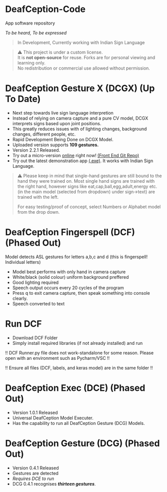 # DeafCeption-Code
App software repository

*To be heard, To be expressed*

>In Development, Currently working with Indian Sign Language

> ⚠️ This project is under a custom license.  
> It is **not open-source** for reuse. Forks are for personal viewing and learning only.  
> No redistribution or commercial use allowed without permission.

# DeafCeption Gesture X (DCGX) (Up To Date)
- Next step towards live sign language interpretion
- Instead of relying on camera capture and a pure CV model, DCGX interprets signs based upon joint positions.
- This greatly reduces issues with of lighting changes, background changes, different people, etc.
- Rapid Development Being Done on DCGX Model.
- Uploaded version supports **109 gestures.**
- Version 2.2.1 Released.
- Try out a micro-version [online](https://shubhayu-banerjee.github.io/DeafCeption-Demo/) right now! [(Front End Git Repo)](https://github.com/Shubhayu-Banerjee/DeafCeption-Demo)
- Try out the latest demonstration app [(.exe)](https://drive.google.com/file/d/1_yepU6pERZnCmw1GLvZSQscsO7U6gYls/view?usp=sharing). It works with Indian Sign Language.
> ⚠️ Please keep in mind that single-hand gestures are still bound to the hand they were trained on. Most single hand signs are trained with the right hand, however signs like eat,cap,ball,egg,adult,energy etc. (in the main model (selected from dropdown) under sign->text) are trained with the left.
>
> For easy testing/proof of concept, select Numbers or Alphabet model from the drop down.

# DeafCeption Fingerspell (DCF) (Phased Out)

Model detects ASL gestures for letters a,b,c and d (this is fingerspell! Individual letters)
- Model best performs with only hand in camera capture
- White/black (solid colour) uniform background preffered
- Good lighting required
- Speech output occurs every 20 cycles of the program
- Press q to exit camera capture, then speak something into console clearly.
- Speech converted to text

# Run DCF

- Download DCF Folder
- Simply install required libraries (if not already installed) and run

!! DCF Runner.py file does not work-standalone for some reason. Please open with an environment such as Pycharm/VSC !!

!! Ensure all files (DCF, labels, and keras model) are in the same folder !!

# DeafCeption Exec (DCE) (Phased Out)

- Version 1.0.1 Released
- Universal DeafCeption Model Executer.
- Has the capability to run all DeafCeption Gesture (DCG) Models.

# DeafCeption Gesture (DCG) (Phased Out)

- Version 0.4.1 Released
- Gestures are detected
- *Requires DCE to run*
- DCG 0.4.1 recognises ***thirteen gestures***.
